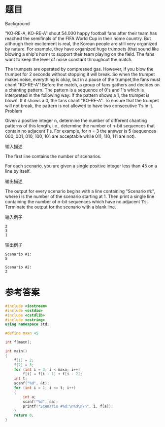 # 题目
Background

"KO-RE-A, KO-RE-A" shout 54.000 happy football fans after their team has reached the semifinals of the FIFA World Cup in their home country. But although their excitement is real, the Korean people are still very organized by nature. For example, they have organized huge trumpets (that sound like blowing a ship's horn) to support their team playing on the field. The fans want to keep the level of noise constant throughout the match.

The trumpets are operated by compressed gas. However, if you blow the trumpet for 2 seconds without stopping it will break. So when the trumpet makes noise, everything is okay, but in a pause of the trumpet,the fans must chant "KO-RE-A"!
Before the match, a group of fans gathers and decides on a chanting pattern. The pattern is a sequence of 0's and 1's which is interpreted in the following way: If the pattern shows a 1, the trumpet is blown. If it shows a 0, the fans chant "KO-RE-A". To ensure that the trumpet will not break, the pattern is not allowed to have two consecutive 1's in it.
Problem

Given a positive integer n, determine the number of different chanting patterns of this length, i.e., determine the number of n-bit sequences that contain no adjacent 1's. For example, for n = 3 the answer is 5 (sequences 000, 001, 010, 100, 101 are acceptable while 011, 110, 111 are not).

输入描述

The first line contains the number of scenarios.

For each scenario, you are given a single positive integer less than 45 on a line by itself.

输出描述

The output for every scenario begins with a line containing "Scenario #i:", where i is the number of the scenario starting at 1. Then print a single line containing the number of n-bit sequences which have no adjacent 1's. Terminate the output for the scenario with a blank line.

输入例子
```
2
3
1
```
输出例子
```
Scenario #1:
5

Scenario #2:
2
```
# 参考答案
```c++
#include <iostream>
#include <cstdio>
#include <cstdlib>
#include <cstring>
using namespace std;

#define maxn 45

int f[maxn];

int main()
{
    f[1] = 2;
    f[2] = 3;
    for (int i = 3; i < maxn; i++)
        f[i] = f[i - 1] + f[i - 2];
    int t;
    scanf("%d", &t);
    for (int i = 1; i <= t; i++)
    {
        int a;
        scanf("%d", &a);
        printf("Scenario #%d:\n%d\n\n", i, f[a]);
    }
    return 0;
}
